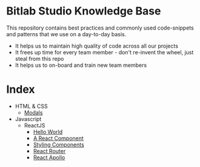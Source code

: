 # Bitlab Studio Knowledge Base

This repository contains best practices and commonly used code-snippets and
patterns that we use on a day-to-day basis.

* It helps us to maintain high quality of code across all our projects
* It frees up time for every team member - don't re-invent the wheel, just
  steal from this repo
* It helps us to on-board and train new team members

# Index

* HTML & CSS
  * [Modals](html-css/modals.md)
* Javascript
  * ReactJS
    * [Hello World](javascript/react-js/hello-world.md)
    * [A React Component](javascript/react-js/a-react-component.md)
    * [Styling Components](javascript/react-js/styling-components.md)
    * [React Router](javascript/react-js/react-router.md)
    * [React Apollo](javascript/react-js/react-apollo.md)
